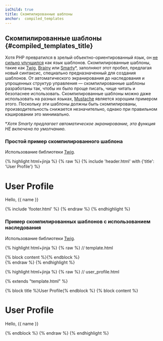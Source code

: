 ```yaml
---
isChild: true
title: Скомпилированные шаблоны
anchor:  compiled_templates
---
```


## Скомпилированные шаблоны {#compiled_templates_title}

Хотя PHP превратился в зрелый объектно-ориентированный язык, он [не сильно улучшился][article_templating_engines] как
язык шаблонов. Скомпилированные шаблоны, такие как [Twig], [Brainy] или [Smarty]*, заполняют этот пробел, предлагая
новый синтаксис, специально предназначенный для создания шаблонов. От автоматического экранирования до наследования и
упрощенных структур управления — скомпилированные шаблоны разработаны так, чтобы их было проще писать, чище читать и
безопаснее использовать. Скомпилированные шаблоны можно даже использовать на разных языках, [Mustache] является хорошим
примером этого. Поскольку эти шаблоны должны быть скомпилированы, производительность снижается незначительно, однако при
правильном кэшировании это минимально.

**Хотя Smarty предлагает автоматическое экранирование, эта функция НЕ включена по умолчанию.*

### Простой пример скомпилированного шаблона

Использование библиотеки [Twig].

{% highlight html+jinja %}
{% raw %}
{% include 'header.html' with {'title': 'User Profile'} %}

<h1>User Profile</h1>
<p>Hello, {{ name }}</p>

{% include 'footer.html' %}
{% endraw %}
{% endhighlight %}

### Пример скомпилированных шаблонов с использованием наследования

Использование библиотеки [Twig].

{% highlight html+jinja %}
{% raw %}
// template.html

<html>
<head>
    <title>{% block title %}{% endblock %}</title>
</head>
<body>

<main>
    {% block content %}{% endblock %}
</main>

</body>
</html>
{% endraw %}
{% endhighlight %}

{% highlight html+jinja %}
{% raw %}
// user_profile.html

{% extends "template.html" %}

{% block title %}User Profile{% endblock %}
{% block content %}
    <h1>User Profile</h1>
    <p>Hello, {{ name }}</p>
{% endblock %}
{% endraw %}
{% endhighlight %}

[article_templating_engines]: http://fabien.potencier.org/templating-engines-in-php.html
[Twig]: https://twig.symfony.com/
[Brainy]: https://github.com/box/brainy
[Smarty]: https://www.smarty.net/
[Mustache]: https://mustache.github.io/
